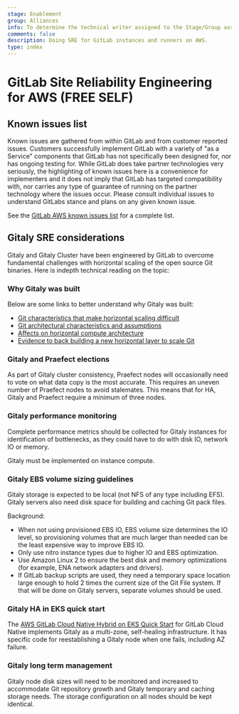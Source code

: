 ```yaml
---
stage: Enablement
group: Alliances
info: To determine the technical writer assigned to the Stage/Group associated with this page, see https://about.gitlab.com/handbook/engineering/ux/technical-writing/#assignments
comments: false
description: Doing SRE for GitLab instances and runners on AWS.
type: index
---
```


# GitLab Site Reliability Engineering for AWS **(FREE SELF)**

## Known issues list

Known issues are gathered from within GitLab and from customer reported issues. Customers successfully implement GitLab with a variety of "as a Service" components that GitLab has not specifically been designed for, nor has ongoing testing for. While GitLab does take partner technologies very seriously, the highlighting of known issues here is a convenience for implementers and it does not imply that GitLab has targeted compatibility with, nor carries any type of guarantee of running on the partner technology where the issues occur. Please consult individual issues to understand GitLabs stance and plans on any given known issue.

See the [GitLab AWS known issues list](https://gitlab.com/gitlab-com/alliances/aws/public-tracker/-/issues?label_name%5B%5D=AWS+Known+Issue) for a complete list.

## Gitaly SRE considerations

Gitaly and Gitaly Cluster have been engineered by GitLab to overcome fundamental challenges with horizontal scaling of the open source Git binaries. Here is indepth technical reading on the topic:

### Why Gitaly was built

Below are some links to better understand why Gitaly was built:

- [Git characteristics that make horizontal scaling difficult](https://gitlab.com/gitlab-org/gitaly/-/blob/master/doc/DESIGN.md#git-characteristics-that-make-horizontal-scaling-difficult)
- [Git architectural characteristics and assumptions](https://gitlab.com/gitlab-org/gitaly/-/blob/master/doc/DESIGN.md#git-architectural-characteristics-and-assumptions)
- [Affects on horizontal compute architecture](https://gitlab.com/gitlab-org/gitaly/-/blob/master/doc/DESIGN.md#affects-on-horizontal-compute-architecture)
- [Evidence to back building a new horizontal layer to scale Git](https://gitlab.com/gitlab-org/gitaly/-/blob/master/doc/DESIGN.md#evidence-to-back-building-a-new-horizontal-layer-to-scale-git)

### Gitaly and Praefect elections

As part of Gitaly cluster consistency, Praefect nodes will occasionally need to vote on what data copy is the most accurate. This requires an uneven number of Praefect nodes to avoid stalemates. This means that for HA, Gitaly and Praefect require a minimum of three nodes.

### Gitaly performance monitoring

Complete performance metrics should be collected for Gitaly instances for identification of bottlenecks, as they could have to do with disk IO, network IO or memory.

Gitaly must be implemented on instance compute.

### Gitaly EBS volume sizing guidelines

Gitaly storage is expected to be local (not NFS of any type including EFS).
Gitaly servers also need disk space for building and caching Git pack files.

Background:

- When not using provisioned EBS IO, EBS volume size determines the IO level, so provisioning volumes that are much larger than needed can be the least expensive way to improve EBS IO.
- Only use nitro instance types due to higher IO and EBS optimization.
- Use Amazon Linux 2 to ensure the best disk and memory optimizations (for example, ENA network adapters and drivers).
- If GitLab backup scripts are used, they need a temporary space location large enough to hold 2 times the current size of the Git File system. If that will be done on Gitaly servers, separate volumes should be used.

### Gitaly HA in EKS quick start

The [AWS GitLab Cloud Native Hybrid on EKS Quick Start](gitlab_hybrid_on_aws.md#available-infrastructure-as-code-for-gitlab-cloud-native-hybrid) for GitLab Cloud Native implements Gitaly as a multi-zone, self-healing infrastructure. It has specific code for reestablishing a Gitaly node when one fails, including AZ failure.

### Gitaly long term management

Gitaly node disk sizes will need to be monitored and increased to accommodate Git repository growth and Gitaly temporary and caching storage needs. The storage configuration on all nodes should be kept identical.
